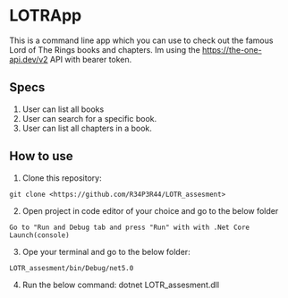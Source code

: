 # LOTRApp

This is a command line app which you can use to check out the famous Lord of The Rings books and chapters. 
Im using the https://the-one-api.dev/v2 API with bearer token.

## Specs

1. User can list all books
2. User can search for a specific book.
3. User can list all chapters in a book.

## How to use

1. Clone this repository:
```
git clone <https://github.com/R34P3R44/LOTR_assesment>
```
2. Open project in code editor of your choice and go to the below folder
```
Go to "Run and Debug tab and press "Run" with with .Net Core Launch(console)
```
3. Ope your terminal and go to the below folder:
```
LOTR_assesment/bin/Debug/net5.0
```
4. Run the below command:
dotnet LOTR_assesment.dll
```
